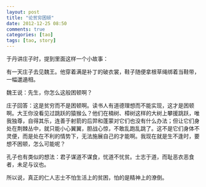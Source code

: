 ```yaml
---
layout: post
title: "论贫穷困顿"
date: 2012-12-25 08:50
comments: true
categories: [tao]
tags: [tao, story]
---
```


于丹讲庄子时，提到里面这样一个小故事：

有一天庄子去见魏王。他穿着满是补丁的破衣裳，鞋子随便拿根草绳绑着当鞋带，一幅邋遢相。

魏王说：先生，你怎么这般困顿啊？

庄子回答：这是贫穷而不是困顿啊。读书人有道德理想而不能实现，这才是困顿啊。大王你没看见过跳跃的猿猴么？他们在楠树、樟树这样的大树上攀援跳跃，唯我独尊，自得其乐，连善于射箭的后羿和蓬蒙对它们也没有什么办法；但让它们身处在荆棘丛中，就只能小心翼翼，胆战心惊，不敢乱跑乱跳了。这不是它们身体不灵便，而是处在不利的情势下，无法施展自己的才能啊。我现在就是生不逢时，要想不困顿，怎么可能呢？

孔子也有类似的想法：君子谋道不谋食，忧道不忧贫。士志于道，而耻恶衣恶食者，未足与议也。

所以说，真正的仁人志士不怕生活上的贫困，怕的是精神上的潦倒。